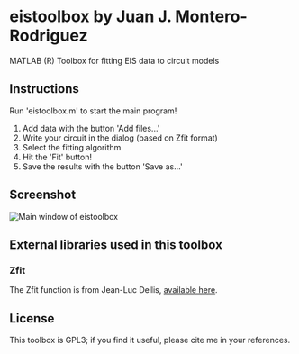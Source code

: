 # eistoolbox by Juan J. Montero-Rodriguez

MATLAB (R) Toolbox for fitting EIS data to circuit models

## Instructions

Run 'eistoolbox.m' to start the main program!

1. Add data with the button 'Add files...'
2. Write your circuit in the dialog (based on Zfit format)
3. Select the fitting algorithm
4. Hit the 'Fit' button!
5. Save the results with the button 'Save as...'

## Screenshot

![Main window of eistoolbox](https://github.com/jjmontero9/eistoolbox/blob/master/images/main_screenshot.png)

## External libraries used in this toolbox

### Zfit

The Zfit function is from Jean-Luc Dellis, [available here](https://www.mathworks.com/matlabcentral/fileexchange/19460-zfit).

## License

This toolbox is GPL3; if you find it useful, please cite me in your references.
